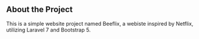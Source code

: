 ## About the Project

This is a simple website project named Beeflix, a webiste inspired by Netflix, utilizing Laravel 7 and Bootstrap 5. 
